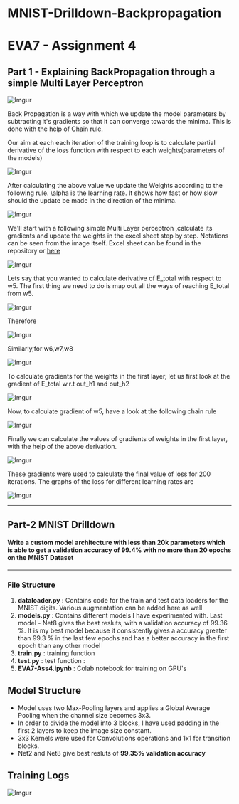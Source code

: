# MNIST-Drilldown-Backpropagation
# EVA7 - Assignment 4
## Part 1 - Explaining BackPropagation through a simple Multi Layer Perceptron

![Imgur](https://imgur.com/g080zna.png)

Back Propagation is a way with which we update the model parameters by subtracting it's gradients so that it can converge towards the minima. This is done with the help of Chain rule.

Our aim at each each iteration of the training loop is to calculate  partial derivative of  the loss function with respect to each weights(parameters of the models)

![Imgur](https://imgur.com/XbCkHTN.png)

After calculating the above value we update the Weights according to the following rule. \alpha is the learning rate. It shows how fast or how slow should the update be made in the direction of the minima.

![Imgur](https://imgur.com/VFm8F0h.png)

We'll start with a following simple Multi Layer perceptron ,calculate its gradients and update the weights in the excel sheet step by step. Notations can be seen from the image itself. Excel sheet can be found in the repository or [here](https://1drv.ms/x/s!Aq4yG-GWU78QeEiREdL7iBFwHKE?e=6C8pqC)

![Imgur](https://imgur.com/tk3SxbR.png)

Lets say that you wanted to calculate derivative of E_total with respect to w5. The first thing we need to do is map out all the ways of reaching E_total from w5.

![Imgur](https://imgur.com/uBOP0Zl.png)

Therefore

![Imgur](https://imgur.com/gbBm6Am.png)

Similarly,for w6,w7,w8

![Imgur](https://imgur.com/RHqhuEk.png)

To calculate gradients for the weights in the first layer, let us first look at the gradient of E_total w.r.t out_h1 and out_h2

![Imgur](https://imgur.com/wH4Vv1b.png)

Now, to calculate gradient of w5, have a look at the following chain rule

![Imgur](https://imgur.com/95xxwuQ.png)

Finally we can calculate the values of gradients of weights in the first layer, with the help of the above derivation.

![Imgur](https://imgur.com/tqTqOMM.png)

These gradients were used to calculate the final value of loss for 200 iterations. The graphs of the loss for different learning rates are 

![Imgur](https://imgur.com/jaA5gyh.png)

---
## Part-2 MNIST Drilldown
#### Write a custom model architecture with less than 20k parameters which is able to get a validation accuracy of 99.4% with no more than 20 epochs on the MNIST Dataset
---

### File Structure
1. **dataloader.py** : Contains code for the train and test data loaders for the MNIST digits. Various augmentation can be added here as well
2. **models.py** : Contains different models I have experimented with. Last model - Net8 gives the best resluts, with a validation accuracy of 99.36 %. It is my best model because it consistently gives a accuracy greater than 99.3 % in the last few epochs and has a better accuracy in the first epoch than any other model
3. **train.py** : training function
4. **test.py** : test function :
5. **EVA7-Ass4.ipynb** : Colab notebook for training on GPU's

## Model Structure 
* Model uses two Max-Pooling layers and applies a Global Average Pooling when the channel size becomes 3x3.
* In order to divide the model into 3 blocks, I have used padding in the first 2 layers to keep the image size constant.
* 3x3 Kernels were used for Convolutions operations and 1x1  for transition blocks.
* Net2 and Net8 give best resluts of **99.35% validation accuracy**

## Training Logs

![Imgur](https://imgur.com/qnPIfcM.png)

